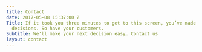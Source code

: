 ```yaml
---
title: Contact
date: 2017-05-08 15:37:00 Z
Title: If it took you three minutes to get to this screen, you’ve made 24 conscious
  decisions. So have your customers.
Subtitle: We'll make your next decision easy… Contact us
layout: contact
---
```


